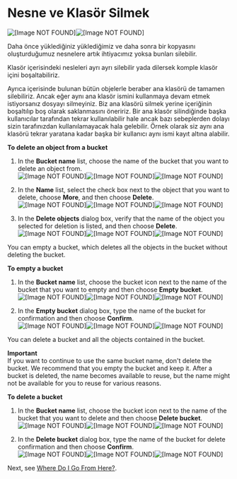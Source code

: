 # Nesne ve Klasör Silmek<a name="DeletingAnObjectandBucket"></a>



![\[Image NOT FOUND\]](http://docs.aws.amazon.com/AmazonS3/latest/gsg/)![\[Image NOT FOUND\]](http://docs.aws.amazon.com/AmazonS3/latest/gsg/)

Daha önce yüklediğiniz yüklediğimiz ve daha sonra bir kopyasını oluşturduğumuz nesnelere artık ihtiyacımız yoksa bunları silebilir.

Klasör içerisindeki nesleleri ayrı ayrı silebilir yada dilersek komple klasör içini boşaltabiliriz.

Ayrıca içerisinde bulunan bütün objelerle beraber ana klasörü de tamamen silebiliriz. Ancak eğer aynı ana klasör ismini kullanmaya devam etmek istiyorsanız dosyayı silmeyiniz. Biz ana klasörü silmek yerine içeriğinin boşaltılıp boş olarak saklanmasını öneririz. Bir ana klasör silindiğinde başka kullanıcılar tarafından tekrar kullanılabilir hale ancak bazı sebeplerden dolayı sizin tarafınızdan kullanılamayacak hala gelebilir. Örnek olarak siz aynı ana klasörü tekrar yaratana kadar başka bir kullanıcı aynı ismi kayıt altına alabilir.

**To delete an object from a bucket**

1. In the **Bucket name** list, choose the name of the bucket that you want to delete an object from\.  
![\[Image NOT FOUND\]](http://docs.aws.amazon.com/AmazonS3/latest/gsg/images/choose-bucket-name.png)![\[Image NOT FOUND\]](http://docs.aws.amazon.com/AmazonS3/latest/gsg/)![\[Image NOT FOUND\]](http://docs.aws.amazon.com/AmazonS3/latest/gsg/)

1. In the **Name** list, select the check box next to the object that you want to delete, choose **More**, and then choose **Delete**\.  
![\[Image NOT FOUND\]](http://docs.aws.amazon.com/AmazonS3/latest/gsg/images/more-menu-delete.png)![\[Image NOT FOUND\]](http://docs.aws.amazon.com/AmazonS3/latest/gsg/)![\[Image NOT FOUND\]](http://docs.aws.amazon.com/AmazonS3/latest/gsg/)

1. In the **Delete objects** dialog box, verify that the name of the object you selected for deletion is listed, and then choose **Delete**\.  
![\[Image NOT FOUND\]](http://docs.aws.amazon.com/AmazonS3/latest/gsg/images/objects-delete-confirm.png)![\[Image NOT FOUND\]](http://docs.aws.amazon.com/AmazonS3/latest/gsg/)![\[Image NOT FOUND\]](http://docs.aws.amazon.com/AmazonS3/latest/gsg/)

You can empty a bucket, which deletes all the objects in the bucket without deleting the bucket\.

**To empty a bucket**

1. In the **Bucket name** list, choose the bucket icon next to the name of the bucket that you want to empty and then choose **Empty bucket**\.  
![\[Image NOT FOUND\]](http://docs.aws.amazon.com/AmazonS3/latest/gsg/images/choose-empty-bucket.png)![\[Image NOT FOUND\]](http://docs.aws.amazon.com/AmazonS3/latest/gsg/)![\[Image NOT FOUND\]](http://docs.aws.amazon.com/AmazonS3/latest/gsg/)

1. In the **Empty bucket** dialog box, type the name of the bucket for confirmation and then choose **Confirm**\.  
![\[Image NOT FOUND\]](http://docs.aws.amazon.com/AmazonS3/latest/gsg/images/empty-bucket-confirm.png)![\[Image NOT FOUND\]](http://docs.aws.amazon.com/AmazonS3/latest/gsg/)![\[Image NOT FOUND\]](http://docs.aws.amazon.com/AmazonS3/latest/gsg/)

You can delete a bucket and all the objects contained in the bucket\. 

**Important**  
If you want to continue to use the same bucket name, don't delete the bucket\. We recommend that you empty the bucket and keep it\. After a bucket is deleted, the name becomes available to reuse, but the name might not be available for you to reuse for various reasons\. 

**To delete a bucket**

1. In the **Bucket name** list, choose the bucket icon next to the name of the bucket that you want to delete and then choose **Delete bucket**\.  
![\[Image NOT FOUND\]](http://docs.aws.amazon.com/AmazonS3/latest/gsg/images/choose-delete-bucket.png)![\[Image NOT FOUND\]](http://docs.aws.amazon.com/AmazonS3/latest/gsg/)![\[Image NOT FOUND\]](http://docs.aws.amazon.com/AmazonS3/latest/gsg/)

1. In the **Delete bucket** dialog box, type the name of the bucket for delete confirmation and then choose **Confirm**\.  
![\[Image NOT FOUND\]](http://docs.aws.amazon.com/AmazonS3/latest/gsg/images/delete-bucket-confirm.png)![\[Image NOT FOUND\]](http://docs.aws.amazon.com/AmazonS3/latest/gsg/)![\[Image NOT FOUND\]](http://docs.aws.amazon.com/AmazonS3/latest/gsg/)

Next, see [Where Do I Go From Here?](ImplementingS3.md)\.
